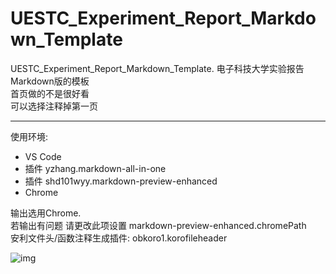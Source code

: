 # UESTC_Experiment_Report_Markdown_Template
UESTC_Experiment_Report_Markdown_Template. 电子科技大学实验报告Markdown版的模板  
首页做的不是很好看  
可以选择注释掉第一页  

---

使用环境:
+ VS Code 
+ 插件 yzhang.markdown-all-in-one 
+ 插件 shd101wyy.markdown-preview-enhanced 
+ Chrome

输出选用Chrome.   
若输出有问题 请更改此项设置 markdown-preview-enhanced.chromePath  
安利文件头/函数注释生成插件: obkoro1.korofileheader

![img](UESTC_Experiment_Report_Markdown_Template/UESTC_Experiment_Report_Markdown_Template/UESTC_Experiment_Report_Markdown_Template.pngUESTC_Experiment_Report_Markdown_Template.png)
